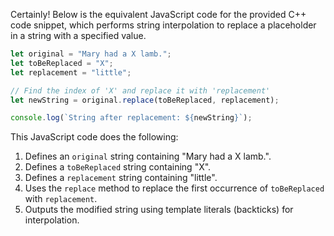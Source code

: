  Certainly! Below is the equivalent JavaScript code for the provided C++ code snippet, which performs string interpolation to replace a placeholder in a string with a specified value.

```javascript
let original = "Mary had a X lamb.";
let toBeReplaced = "X";
let replacement = "little";

// Find the index of 'X' and replace it with 'replacement'
let newString = original.replace(toBeReplaced, replacement);

console.log(`String after replacement: ${newString}`);
```

This JavaScript code does the following:
1. Defines an `original` string containing "Mary had a X lamb.".
2. Defines a `toBeReplaced` string containing "X".
3. Defines a `replacement` string containing "little".
4. Uses the `replace` method to replace the first occurrence of `toBeReplaced` with `replacement`.
5. Outputs the modified string using template literals (backticks) for interpolation.
